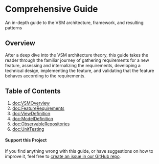 # Comprehensive Guide

An in-depth guide to the VSM architecture, framework, and resulting patterns

## Overview

After a deep dive into the VSM architecture theory, this guide takes the reader through the familiar journey of gathering requirements for a new feature, assessing and internalizing the requirements, developing a technical design, implementing the feature, and validating that the feature behaves according to the requirements.

## Table of Contents

1. <doc:VSMOverview>
1. <doc:FeatureRequirements>
1. <doc:ViewDefinition>
1. <doc:ModelDefinition>
1. <doc:ObservableRepositories>
1. <doc:UnitTesting>

#### Support this Project

If you find anything wrong with this guide, or have suggestions on how to improve it, feel free to [create an issue in our GitHub repo](https://github.com/wayfair-incubator/vsm-ios/issues/new/choose).
